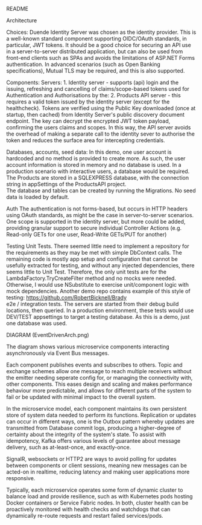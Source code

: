 README

Architecture

Choices:
		Duende Identity Server was chosen as the identity provider.
		This is a well-known standard component supporting OIDC/OAuth standards, in particular, JWT tokens.
		It should be a good choice for securing an API use in a server-to-server distributed application, but can also be used from front-end clients such as SPAs
		and avoids the limitations of ASP.NET Forms authentication.
		In advanced scenarios (such as Open Banking specifications), Mutual TLS may be required, and this is also supported.

Components:
		Servers:
			1. Identity server - supports (api) login and the issuing, refreshing and cancelling of claims/scope-based tokens used for Authentication and Authorisations by the:
			2. Products API server - this requires a valid token issued by the identity server (except for the healthcheck). Tokens are verified using the Public Key downloaded (once at startup, then cached) from Identity Server's public discovery document endpoint. The key can decrypt the encrypted JWT token payload, confirming the users claims and scopes. In this way, the API server avoids the overhead of making a separate call to the identity sever to authorise the token and reduces the surface area for intercepting credentials.

Databases, accounts, seed data:
			In this demo, one user account is hardcoded and no method is provided to create more. 
			As such, the user account information is stored in memory and no database is used. In a production scenario with interactive users, a database would be required.
			The Products are stored in a SQLEXPRESS database, with the connection string in appSettings of the ProductsAPI project.  
			The database and tables can be created by running the Migrations. No seed data is loaded by default.

Auth 
		The authentication is not forms-based, but occurs in HTTP headers using OAuth standards, as might be the case in server-to-server scenarios.
		One scope is supported in the identity server, but more could be added, providing granular support to secure individual Controller Actions (e.g. Read-only GETs for one user, Read-Write GETs/PUT for another)

Testing
		Unit Tests. There seemed little need to implement a repository for the requirements as they may be met with simple DbContext calls. The remaining code is mostly app setup and configuration that cannot be usefully extracted for testing, and without any injected dependencies, there seems little to Unit Test. Therefore, the only unit tests are for the LambdaFactory.TryCreateFilter method and no mocks were needed. Otherwise, I would use NSubstitute to exercise unit/component logic with mock dependencies. Another demo repo contains example of this style of testing: https://github.com/RobertBicknell/Brady  
		e2e / integration tests. The servers are started from their debug build locations, then queried. In a production environment, these tests would use DEV/TEST appsettings to target a testing database. As this is a demo, just one database was used.


DIAGRAM (EventDrivenArch.png)

The diagram shows various microservice components interacting asynchronously via Event Bus messages.
	
Each component publishes events and subscribes to others. Topic and exchange schemes allow one message to reach multiple receivers without the emitter needing seperate config for, or managing the connectivity with, other components. This eases design and scaling and makes performance behaviour more predictable, and allows for different parts of the system to fail or be updated with minimal impact to the overall system. 
	
In the microservice model, each component maintains its own persistent store of system data needed to perform its functions. Replication or updates can occur in different ways, one is the Outbox pattern whereby updates are transmitted from Database commit logs, producing a higher-degree of certainty about the integrity of the system's state. To assist with idempotency, Kafka offers various levels of guarantee about message delivery, such as at-least-once, and exactly-once.

SignalR, websockets or HTTP2 are ways to avoid polling for updates between components or client sessions, meaning new messages can be acted-on in realtime, reducing latency and making user applications more responsive.

Typically, each microservice operates some form of dynamic cluster to balance load and provide resilience, such as with Kubernetes pods hosting Docker containers or Service Fabric nodes. In both, cluster health can be proactively monitored with health checks and watchdogs that can dynamically re-route requests and restart failed services/pods.
